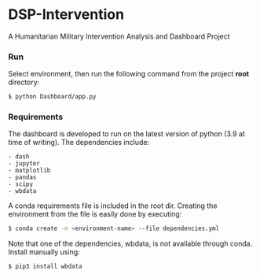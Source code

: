 # DSP-Intervention

A Humanitarian Military Intervention Analysis and Dashboard Project

### Run
Select environment, then run the following command from the project **root** directory:

```sh
$ python Dashboard/app.py
```

### Requirements
The dashboard is developed to run on the latest version of python (3.9 at time of writing). The dependencies include:

```
- dash
- jupyter
- matplotlib
- pandas
- scipy
- wbdata
```

A conda requirements file is included in the root dir. Creating the environment from the file is easily done by executing:

```sh
$ conda create -n <environment-name> --file dependencies.yml
```

Note that one of the dependencies, wbdata, is not available through conda. Install manually using:

```sh
$ pip3 install wbdata
```


